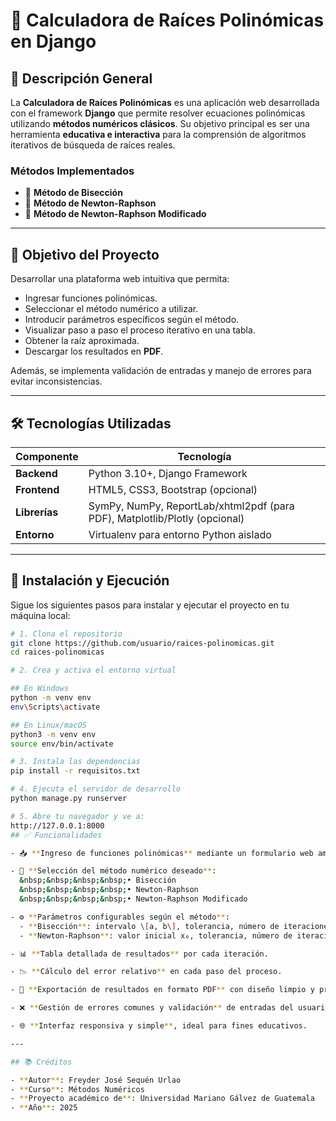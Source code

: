 # 📐 Calculadora de Raíces Polinómicas en Django

## 🧮 Descripción General

La **Calculadora de Raíces Polinómicas** es una aplicación web desarrollada con el framework **Django** que permite resolver ecuaciones polinómicas utilizando **métodos numéricos clásicos**. Su objetivo principal es ser una herramienta **educativa e interactiva** para la comprensión de algoritmos iterativos de búsqueda de raíces reales.

### Métodos Implementados

- 🔹 **Método de Bisección**
- 🔹 **Método de Newton-Raphson**
- 🔹 **Método de Newton-Raphson Modificado**

---

## 🎯 Objetivo del Proyecto

Desarrollar una plataforma web intuitiva que permita:

- Ingresar funciones polinómicas.
- Seleccionar el método numérico a utilizar.
- Introducir parámetros específicos según el método.
- Visualizar paso a paso el proceso iterativo en una tabla.
- Obtener la raíz aproximada.
- Descargar los resultados en **PDF**.

Además, se implementa validación de entradas y manejo de errores para evitar inconsistencias.

---

## 🛠️ Tecnologías Utilizadas

| Componente      | Tecnología                                                                 |
|-----------------|----------------------------------------------------------------------------|
| **Backend**     | Python 3.10+, Django Framework                                              |
| **Frontend**    | HTML5, CSS3, Bootstrap (opcional)                                           |
| **Librerías**   | SymPy, NumPy, ReportLab/xhtml2pdf (para PDF), Matplotlib/Plotly (opcional) |
| **Entorno**     | Virtualenv para entorno Python aislado                                     |

---

## 🚀 Instalación y Ejecución

Sigue los siguientes pasos para instalar y ejecutar el proyecto en tu máquina local:

```bash
# 1. Clona el repositorio
git clone https://github.com/usuario/raices-polinomicas.git
cd raices-polinomicas

# 2. Crea y activa el entorno virtual

## En Windows
python -m venv env
env\Scripts\activate

## En Linux/macOS
python3 -m venv env
source env/bin/activate

# 3. Instala las dependencias
pip install -r requisitos.txt

# 4. Ejecuta el servidor de desarrollo
python manage.py runserver

# 5. Abre tu navegador y ve a:
http://127.0.0.1:8000
## ✅ Funcionalidades

- 📥 **Ingreso de funciones polinómicas** mediante un formulario web amigable.

- 🔘 **Selección del método numérico deseado**:  
  &nbsp;&nbsp;&nbsp;&nbsp;• Bisección  
  &nbsp;&nbsp;&nbsp;&nbsp;• Newton-Raphson  
  &nbsp;&nbsp;&nbsp;&nbsp;• Newton-Raphson Modificado

- ⚙️ **Parámetros configurables según el método**:  
  - **Bisección**: intervalo \[a, b\], tolerancia, número de iteraciones.  
  - **Newton-Raphson**: valor inicial x₀, tolerancia, número de iteraciones.

- 📊 **Tabla detallada de resultados** por cada iteración.

- 📉 **Cálculo del error relativo** en cada paso del proceso.

- 📄 **Exportación de resultados en formato PDF** con diseño limpio y profesional.

- ❌ **Gestión de errores comunes y validación** de entradas del usuario.

- 🌐 **Interfaz responsiva y simple**, ideal para fines educativos.

---

## 📚 Créditos

- **Autor**: Freyder José Sequén Urlao  
- **Curso**: Métodos Numéricos  
- **Proyecto académico de**: Universidad Mariano Gálvez de Guatemala  
- **Año**: 2025
